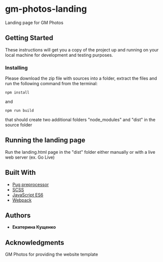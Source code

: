 # gm-photos-landing
Landing page for GM Photos

## Getting Started

These instructions will get you a copy of the project up and running on your local machine for development and testing purposes.

### Installing

Please download the zip file with sources into a folder, extract the files and run the following command from the terminal:

```
npm install
```

and

```
npm run build
```

that should create two additional folders "node_modules" and "dist" in the source folder

## Running the landing page

Run the landing.html page in the "dist" folder either manually or with a live web server (ex. Go Live)

## Built With

* [Pug preprocessor](https://pugjs.org/)
* [SCSS](https://sass-lang.com/)
* [JavaScript ES6](https://developer.mozilla.org/ru/docs/Web/JavaScript)
* [Webpack](https://webpack.js.org/)

## Authors

* **Екатерина Кущенко**

## Acknowledgments

GM Photos for providing the website template

